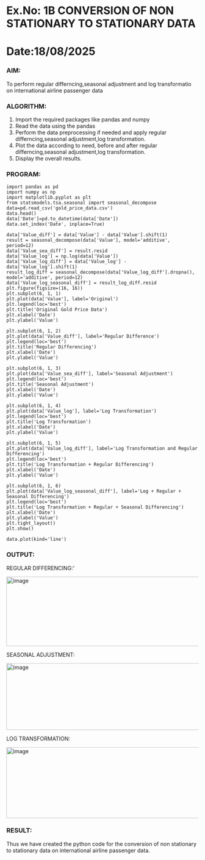 # Ex.No: 1B                     CONVERSION OF NON STATIONARY TO STATIONARY DATA
# Date:18/08/2025 

### AIM:
To perform regular differncing,seasonal adjustment and log transformatio on international airline passenger data
### ALGORITHM:
1. Import the required packages like pandas and numpy
2. Read the data using the pandas
3. Perform the data preprocessing if needed and apply regular differncing,seasonal adjustment,log transformation.
4. Plot the data according to need, before and after regular differncing,seasonal adjustment,log transformation.
5. Display the overall results.
### PROGRAM:
```
import pandas as pd
import numpy as np
import matplotlib.pyplot as plt
from statsmodels.tsa.seasonal import seasonal_decompose
data=pd.read_csv('gold_price_data.csv')
data.head()
data['Date']=pd.to_datetime(data['Date']) 
data.set_index('Date', inplace=True)
```
```
data['Value_diff'] = data['Value'] - data['Value'].shift(1)
result = seasonal_decompose(data['Value'], model='additive', period=12)
data['Value_sea_diff'] = result.resid
data['Value_log'] = np.log(data['Value'])
data['Value_log_diff'] = data['Value_log'] - data['Value_log'].shift(1)
result_log_diff = seasonal_decompose(data['Value_log_diff'].dropna(), model='additive', period=12)
data['Value_log_seasonal_diff'] = result_log_diff.resid
plt.figure(figsize=(16, 16))
plt.subplot(6, 1, 1)
plt.plot(data['Value'], label='Original')
plt.legend(loc='best')
plt.title('Original Gold Price Data')
plt.xlabel('Date')
plt.ylabel('Value')
```
```
plt.subplot(6, 1, 2)
plt.plot(data['Value_diff'], label='Regular Difference')
plt.legend(loc='best')
plt.title('Regular Differencing')
plt.xlabel('Date')
plt.ylabel('Value')

```
```
plt.subplot(6, 1, 3)
plt.plot(data['Value_sea_diff'], label='Seasonal Adjustment')
plt.legend(loc='best')
plt.title('Seasonal Adjustment')
plt.xlabel('Date')
plt.ylabel('Value')
```
```
plt.subplot(6, 1, 4)
plt.plot(data['Value_log'], label='Log Transformation')
plt.legend(loc='best')
plt.title('Log Transformation')
plt.xlabel('Date')
plt.ylabel('Value')
```
```
plt.subplot(6, 1, 5)
plt.plot(data['Value_log_diff'], label='Log Transformation and Regular Differencing')
plt.legend(loc='best')
plt.title('Log Transformation + Regular Differencing')
plt.xlabel('Date')
plt.ylabel('Value')

```
```
plt.subplot(6, 1, 6)
plt.plot(data['Value_log_seasonal_diff'], label='Log + Regular + Seasonal Differencing')
plt.legend(loc='best')
plt.title('Log Transformation + Regular + Seasonal Differencing')
plt.xlabel('Date')
plt.ylabel('Value')
plt.tight_layout()
plt.show()

```
```
data.plot(kind='line')

```

### OUTPUT:


REGULAR DIFFERENCING:'




<img width="729" height="182" alt="image" src="https://github.com/user-attachments/assets/daa3ac07-2225-4459-9fcb-5dccde1bdc76" />



SEASONAL ADJUSTMENT:



<img width="748" height="175" alt="image" src="https://github.com/user-attachments/assets/d4bc117a-7301-4a25-b2a7-805f01d27aa1" />


LOG TRANSFORMATION:



<img width="731" height="186" alt="image" src="https://github.com/user-attachments/assets/3c0c68bc-ad98-423f-b3f6-fb265a4f2c48" />



### RESULT:
Thus we have created the python code for the conversion of non stationary to stationary data on international airline passenger
data.
